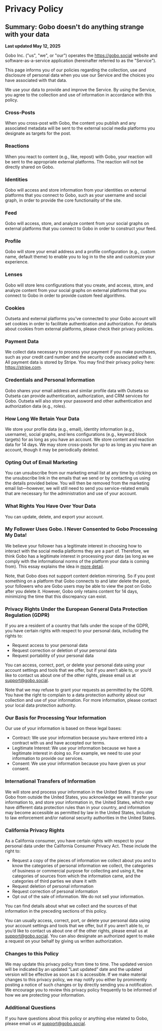 # Privacy Policy
## Summary: Gobo doesn't do anything strange with your data

**Last updated May 12, 2025**

Gobo Inc. ("us", "we", or "our") operates the https://gobo.social website and software-as-a-service application (hereinafter referred to as the "Service").

This page informs you of our policies regarding the collection, use and disclosure of personal data when you use our Service and the choices you have associated with that data.

We use your data to provide and improve the Service. By using the Service, you agree to the collection and use of information in accordance with this policy.

### Cross-Posts
When you cross-post with Gobo, the content you publish and any associated metadata will be sent to the external social media platforms you designate as targets for the post.

### Reactions
When you react to content (e.g., like, repost) with Gobo, your reaction will be sent to the appropriate external platforms. The reaction will not be directly shared on Gobo.

### Identities
Gobo will access and store information from your identities on external platforms that you connect to Gobo, such as your username and social graph, in order to provide the core functionality of the site.

### Feed
Gobo will access, store, and analyze content from your social graphs on external platforms that you connect to Gobo in order to construct your feed.

### Profile
Gobo will store your email address and a profile configuration (e.g., custom name, default theme) to enable you to log in to the site and customize your experience.

### Lenses
Gobo will store lens configurations that you create, and access, store, and analyze content from your social graphs on external platforms that you connect to Gobo in order to provide custom feed algorithms.

### Cookies
Outseta and external platforms you’ve connected to your Gobo account will set cookies in order to facilitate authentication and authorization. For details about cookies from external platforms, please check their privacy policies.

### Payment Data
We collect data necessary to process your payment if you make purchases, such as your credit card number and the security code associated with it. All payment data is stored by Stripe. You may find their privacy policy here: https://stripe.com.

### Credentials and Personal Information
Gobo shares your email address and similar profile data with Outseta so Outseta can provide authentication, authorization, and CRM services for Gobo. Outseta will also store your password and other authentication and authorization data (e.g., roles).

### How Long We Retain Your Data
We store your profile data (e.g., email), identity information (e.g., username), social graphs, and lens configurations (e.g., keyword block targets) for as long as you have an account. We store content and reaction data for 14 days. We may store cross-posts for up to as long as you have an account, though it may be periodically deleted.

### Opting Out of Email Marketing 
You can unsubscribe from our marketing email list at any time by clicking on the unsubscribe link in the emails that we send or by contacting us using the details provided below. You will then be removed from the marketing email list—however, we will still need to send you service-related emails that are necessary for the administration and use of your account.

### What Rights You Have Over Your Data
You can update, delete, and export your account.

### My Follower Uses Gobo. I Never Consented to Gobo Processing My Data!
We believe your follower has a legitimate interest in choosing how to interact with the social media platforms they are a part of. Therefore, we think Gobo has a legitimate interest in processing your data (as long as we comply with the informational norms of the platform your data is coming from). This essay explains the idea in [more detail](https://techpolicy.press/a-better-approach-to-privacy-for-third-party-social-media-tools/). 

Note, that Gobo does not support content deletion mirroring. So if you post something on a platform that Gobo connects to and later delete the post, your followers who are Gobo users may be able to view the post on Gobo after you delete it. However, Gobo only retains content for 14 days, minimizing the time that this discrepancy can exist.

### Privacy Rights Under the European General Data Protection Regulation (GDPR)
If you are a resident of a country that falls under the scope of the GDPR, you have certain rights with respect to your personal data, including the rights to:
- Request access to your personal data
- Request correction or deletion of your personal data
- Request portability of your personal data

You can access, correct, port, or delete your personal data using your account settings and tools that we offer, but if you aren’t able to, or you’d like to contact us about one of the other rights, please email us at support@gobo.social. 

Note that we may refuse to grant your requests as permitted by the GDPR. You have the right to complain to a data protection authority about our collection and use of your information. For more information, please contact your local data protection authority.

### Our Basis for Processing Your Information
Our use of your information is based on these legal bases:
- Contract: We use your information because you have entered into a contract with us and have accepted our terms.
- Legitimate Interest: We use your information because we have a legitimate interest in doing so. For example, we need to use your information to provide our services.
- Consent: We use your information because you have given us your consent.

### International Transfers of Information
We will store and process your information in the United States. If you use Gobo from outside the United States, you acknowledge we will transfer your information to, and store your information in, the United States, which may have different data protection rules than in your country, and information may become accessible as permitted by law in the United States, including to law enforcement and/or national security authorities in the United States.

### California Privacy Rights
As a California consumer, you have certain rights with respect to your personal data under the California Consumer Privacy Act. These include the right to:
- Request a copy of the pieces of information we collect about you and to know the categories of personal information we collect, the categories of business or commercial purpose for collecting and using it, the categories of sources from which the information came, and the categories of third parties we share it with
- Request deletion of personal information
- Request correction of personal information
- Opt out of the sale of information. We do not sell your information.

You can find details about what we collect and the sources of that information in the preceding sections of this policy.

You can usually access, correct, port, or delete your personal data using your account settings and tools that we offer, but if you aren’t able to, or you’d like to contact us about one of the other rights, please email us at support@gobo.social. You can also designate an authorized agent to make a request on your behalf by giving us written authorization.

### Changes to this Policy
We may update this privacy policy from time to time. The updated version will be indicated by an updated “Last updated” date and the updated version will be effective as soon as it is accessible. If we make material changes to this privacy policy, we may notify you either by prominently posting a notice of such changes or by directly sending you a notification. We encourage you to review this privacy policy frequently to be informed of how we are protecting your information.

### Additional Questions
If you have questions about this policy or anything else related to Gobo, please email us at support@gobo.social.
